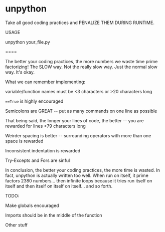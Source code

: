 unpython
========

Take all good coding practices and PENALIZE THEM DURING RUNTIME.


USAGE

unpython your_file.py


====

The better your coding practices, the more numbers we waste time prime factorizing! The SLOW way. Not the really slow way. Just the normal slow way. It's okay.

What we can remember implementing:

variable/function names must be <3 characters or >20 characters long

`==True` is highly encouraged

Semicolons are GREAT -- put as many commands on one line as possible

That being said, the longer your lines of code, the better -- you are rewarded for lines >79 characters long

Weirder spacing is better -- surrounding operators with more than one space is rewarded

Inconsistent indentation is rewarded

Try-Excepts and Fors are sinful


In conclusion, the better your coding practices, the more time is wasted. In fact, unpython is actually written too well. When run on itself, it prime factors 2380 numbers... then infinite loops because it tries run itself on itself and then itself on itself on itself... and so forth.


TODO:

Make globals encouraged

Imports should be in the middle of the function

Other stuff